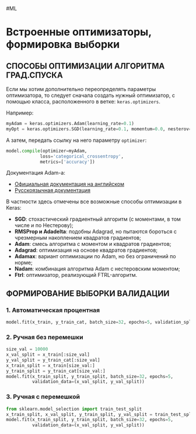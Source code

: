#ML

# Встроенные оптимизаторы, формировка выборки

## СПОСОБЫ ОПТИМИЗАЦИИ АЛГОРИТМА ГРАД.СПУСКА

Если мы хотим дополнительно переопределять параметры оптимизатора, то следует сначала создать нужный оптимизатор, 
с помощью класса, расположенного в ветке: `keras.optimizers`.

Например:

```python
myAdam = keras.optimizers.Adam(learning_rate=0.1)
myOpt = keras.optimizers.SGD(learning_rate=0.1, momentum=0.0, nesterov=True)
```

А затем, передать ссылку на него параметру `optimizer`:

```python
model.compile(optimizer=myAdam,
             loss='categorical_crossentropy',
             metrics=['accuracy'])
```

Документация Adam-a:
- [Официальная документация на английском](https://keras.io/api/optimizers/adam/)
- [Русскоязычная документация](https://ru-keras.com/optimizer/)

В частности здесь отмечены все возможные способы оптимизации в Keras:
- **SGD**: стохастический градиентный алгоритм (с моментами, в том числе и по Нестерову);
- **RMSProp и Adadelta**: подобны Adagrad, но пытаются бороться с чрезмерным накоплением квадратов градиентов;
- **Adam**: смесь алгоритма с моментом и квадратов градиентов;
- **Adagrad**: оптимизация на основе квадратов градиентов;
- **Adamax**: вариант оптимизации по Adam, но без ограничений по норме;
- **Nadam**: комбинация алгоритма Adam с нестеровским моментом;
- **Ftrl**: оптимизатор, реализующий FTRL-алгоритм.

## ФОРМИРОВАНИЕ ВЫБОРКИ ВАЛИДАЦИИ

### 1. Автоматическая процентная

```python
model.fit(x_train, y_train_cat, batch_size=32, epochs=5, validation_split=0.2)
```

### 2. Ручная без перемешки

```python
size_val = 10000                        
x_val_split = x_train[:size_val]        
y_val_split = y_train_cat[:size_val]   
x_train_split = x_train[size_val:]    
y_train_split = y_train_cat[size_val:]
model.fit(x_train_split, y_train_split, batch_size=32, epochs=5,
          validation_data=(x_val_split, y_val_split))
```

### 3. Ручная с перемешкой

```python
from sklearn.model_selection import train_test_split
x_train_split, x_val_split, y_train_split, y_val_split = train_test_split(x_train, y_train_cat, test_size=0.2)
model.fit(x_train_split, y_train_split, batch_size=32, epochs=5,
          validation_data=(x_val_split, y_val_split))
```
